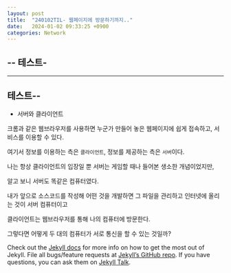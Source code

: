 ```yaml
---
layout: post
title:  "240102TIL- 웹페이지에 방문하기까지.."
date:   2024-01-02 09:33:25 +0900
categories: Network
---
```

--
테스트-
--
---
테스트--
---
- 서버와 클라이언트

크롬과 같은 웹브라우저를 사용하면 누군가 만들어 놓은 웹페이지에 쉽게 접속하고, 서비스를 이용할 수 있다.

여기서 정보를 이용하는 측은 `클라이언트`, 정보를 제공하는 측은 `서버`이다.

나는 항상 클라이언트의 입장일 뿐 서버는 게임할 때나 들어본 생소한 개념이었지만,

알고 보니 서버도 똑같은 컴퓨터였다.

내가 앞으로 소스코드를 작성해 어떤 것을 개발하면 그 파일을 관리하고 인터넷에 올리는 것이 서버 컴퓨터이고

클라이언트는 웹브라우저를 통해 나의 컴퓨터에 방문한다.

그렇다면 어떻게 두 대의 컴퓨터가 서로 통신을 할 수 있는 것일까?

Check out the [Jekyll docs][jekyll-docs] for more info on how to get the most out of Jekyll. File all bugs/feature requests at [Jekyll’s GitHub repo][jekyll-gh]. If you have questions, you can ask them on [Jekyll Talk][jekyll-talk].

[jekyll-docs]: https://jekyllrb.com/docs/home
[jekyll-gh]:   https://github.com/jekyll/jekyll
[jekyll-talk]: https://talk.jekyllrb.com/
